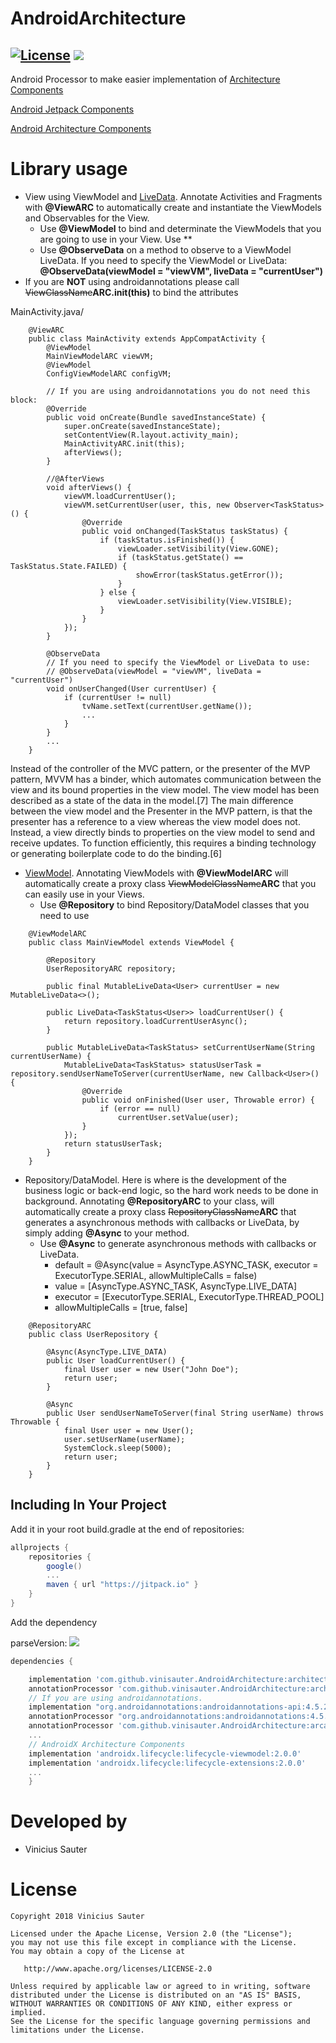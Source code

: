# AndroidArchitecture
[![License](https://img.shields.io/github/license/blipinsk/RecyclerViewHeader.svg?style=flat)](https://www.apache.org/licenses/LICENSE-2.0)
[![](https://jitpack.io/v/vinisauter/AndroidArchitecture.svg)](https://jitpack.io/#vinisauter/AndroidArchitecture)
---
Android Processor to make easier implementation of [Architecture Components](https://developer.android.com/topic/libraries/architecture/) 

[Android Jetpack Components](https://developer.android.com/jetpack/)

[Android Architecture Components](https://developer.android.com/topic/libraries/architecture/)

Library usage
=============

* View using ViewModel and [LiveData](https://developer.android.com/topic/libraries/architecture/livedata). Annotate Activities and Fragments with **@ViewARC** to automatically create and instantiate the ViewModels and Observables for the View. 
	* Use **@ViewModel** to bind and determinate the ViewModels that you are going to use in your View. Use **
	* Use **@ObserveData** on a method to observe to a ViewModel LiveData. If you need to specify the ViewModel or LiveData: **@ObserveData(viewModel = "viewVM", liveData = "currentUser")**
* If you are **NOT** using androidannotations please call ~~ViewClassName~~**ARC.init(this)** to bind the attributes

MainActivity.java/

```
    @ViewARC
    public class MainActivity extends AppCompatActivity {
        @ViewModel
        MainViewModelARC viewVM;
        @ViewModel
        ConfigViewModelARC configVM;

        // If you are using androidannotations you do not need this block:
        @Override
        public void onCreate(Bundle savedInstanceState) {
            super.onCreate(savedInstanceState);
            setContentView(R.layout.activity_main);
            MainActivityARC.init(this);
            afterViews();
        }

        //@AfterViews
        void afterViews() {
            viewVM.loadCurrentUser();
            viewVM.setCurrentUser(user, this, new Observer<TaskStatus>() {
                @Override
                public void onChanged(TaskStatus taskStatus) {
                    if (taskStatus.isFinished()) {
                        viewLoader.setVisibility(View.GONE);
                        if (taskStatus.getState() == TaskStatus.State.FAILED) {
                            showError(taskStatus.getError());
                        }
                    } else {
                        viewLoader.setVisibility(View.VISIBLE);
                    }
                }
            });
        }

        @ObserveData 
        // If you need to specify the ViewModel or LiveData to use:
        // @ObserveData(viewModel = "viewVM", liveData = "currentUser")
        void onUserChanged(User currentUser) {
            if (currentUser != null)
                tvName.setText(currentUser.getName());
                ...
            }
        }
        ...
    }
```

Instead of the controller of the MVC pattern, or the presenter of the MVP pattern, MVVM has a binder, which automates communication between the view and its bound properties in the view model. The view model has been described as a state of the data in the model.[7]
The main difference between the view model and the Presenter in the MVP pattern, is that the presenter has a reference to a view whereas the view model does not. Instead, a view directly binds to properties on the view model to send and receive updates. To function efficiently, this requires a binding technology or generating boilerplate code to do the binding.[6]

* [ViewModel](https://developer.android.com/topic/libraries/architecture/viewmodel). Annotating ViewModels with **@ViewModelARC** will automatically create a proxy class ~~ViewModelClassName~~**ARC** that you can easily use in your Views.
	* Use **@Repository** to bind Repository/DataModel classes that you need to use
```
    @ViewModelARC
    public class MainViewModel extends ViewModel {
    
        @Repository
        UserRepositoryARC repository;
    
        public final MutableLiveData<User> currentUser = new MutableLiveData<>();
        
        public LiveData<TaskStatus<User>> loadCurrentUser() {
            return repository.loadCurrentUserAsync();
        }
        
        public MutableLiveData<TaskStatus> setCurrentUserName(String currentUserName) {
            MutableLiveData<TaskStatus> statusUserTask = repository.sendUserNameToServer(currentUserName, new Callback<User>() {
                @Override
                public void onFinished(User user, Throwable error) {
                    if (error == null)
                        currentUser.setValue(user);
                }
            });
            return statusUserTask;
        }
    }
```
* Repository/DataModel. Here is where is the development of the business logic or back-end logic, so the hard work needs to be done in background. Annotating **@RepositoryARC** to your class, will automatically create a proxy class ~~RepositoryClassName~~**ARC** that generates a asynchronous methods with callbacks or LiveData, by simply adding **@Async** to your method. 
	* Use **@Async** to generate asynchronous methods with callbacks or LiveData. 
		* default = @Async(value = AsyncType.ASYNC_TASK, executor = ExecutorType.SERIAL, allowMultipleCalls = false)
		* value = [AsyncType.ASYNC_TASK, AsyncType.LIVE_DATA]
		* executor = [ExecutorType.SERIAL, ExecutorType.THREAD_POOL]
		* allowMultipleCalls = [true, false]

```
    @RepositoryARC
    public class UserRepository {
    
        @Async(AsyncType.LIVE_DATA)
        public User loadCurrentUser() {
            final User user = new User("John Doe");
            return user;
        }
    
        @Async
        public User sendUserNameToServer(final String userName) throws Throwable {
            final User user = new User();
            user.setUserName(userName);
            SystemClock.sleep(5000);
            return user;
        }
    }
```
Including In Your Project
-------------------------

Add it in your root build.gradle at the end of repositories:

```groovy
allprojects {
	repositories {
        google()
        ...
        maven { url "https://jitpack.io" }
    }
}
```

Add the dependency

parseVersion: [![](https://jitpack.io/v/parse-community/Parse-SDK-Android.svg)](https://jitpack.io/#parse-community/Parse-SDK-Android)
```groovy
dependencies {

    implementation 'com.github.vinisauter.AndroidArchitecture:architecture-annotations:master'
    annotationProcessor 'com.github.vinisauter.AndroidArchitecture:architecture-processor:master'
    // If you are using androidannotations.
    implementation "org.androidannotations:androidannotations-api:4.5.2"
    annotationProcessor "org.androidannotations:androidannotations:4.5.2"
    annotationProcessor 'com.github.vinisauter.AndroidArchitecture:arcandroidannotationsplugin:master'
    ...
    // AndroidX Architecture Components
    implementation 'androidx.lifecycle:lifecycle-viewmodel:2.0.0'
    implementation 'androidx.lifecycle:lifecycle-extensions:2.0.0'
    ...
    }
```

Developed by
============
 * Vinicius Sauter

License
=======

    Copyright 2018 Vinicius Sauter
    
    Licensed under the Apache License, Version 2.0 (the "License");
    you may not use this file except in compliance with the License.
    You may obtain a copy of the License at

       http://www.apache.org/licenses/LICENSE-2.0

    Unless required by applicable law or agreed to in writing, software
    distributed under the License is distributed on an "AS IS" BASIS,
    WITHOUT WARRANTIES OR CONDITIONS OF ANY KIND, either express or implied.
    See the License for the specific language governing permissions and
    limitations under the License.
